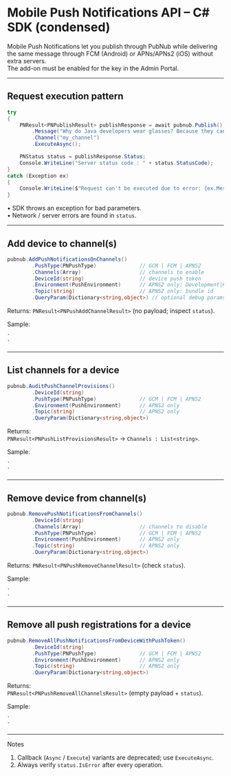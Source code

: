 # Mobile Push Notifications API – C# SDK (condensed)

Mobile Push Notifications let you publish through PubNub while delivering the same message through FCM (Android) or APNs/APNs2 (iOS) without extra servers.  
The add-on must be enabled for the key in the Admin Portal.

---

## Request execution pattern

```csharp
try
{
    PNResult<PNPublishResult> publishResponse = await pubnub.Publish()
        .Message("Why do Java developers wear glasses? Because they can't C#.")
        .Channel("my_channel")
        .ExecuteAsync();

    PNStatus status = publishResponse.Status;
    Console.WriteLine("Server status code : " + status.StatusCode);
}
catch (Exception ex)
{
    Console.WriteLine($"Request can't be executed due to error: {ex.Message}");
}
```
• SDK throws an exception for bad parameters.  
• Network / server errors are found in `status`.

---

## Add device to channel(s)

```csharp
pubnub.AddPushNotificationsOnChannels()
        .PushType(PNPushType)              // GCM | FCM | APNS2
        .Channels(Array)                   // channels to enable
        .DeviceId(string)                  // device push token
        .Environment(PushEnvironment)      // APNS2 only: Development|Production
        .Topic(string)                     // APNS2 only: bundle id
        .QueryParam(Dictionary<string,object>) // optional debug params
```

Returns: `PNResult<PNPushAddChannelResult>` (no payload; inspect `status`).

Sample:

```
`  
`
```

---

## List channels for a device

```csharp
pubnub.AuditPushChannelProvisions()
        .DeviceId(string)
        .PushType(PNPushType)              // GCM | FCM | APNS2
        .Environment(PushEnvironment)      // APNS2 only
        .Topic(string)                     // APNS2 only
        .QueryParam(Dictionary<string,object>)
```

Returns:  
`PNResult<PNPushListProvisionsResult>` → `Channels : List<string>`.

Sample:

```
`  
`
```

---

## Remove device from channel(s)

```csharp
pubnub.RemovePushNotificationsFromChannels()
        .DeviceId(string)
        .Channels(Array)                   // channels to disable
        .PushType(PNPushType)              // GCM | FCM | APNS2
        .Environment(PushEnvironment)      // APNS2 only
        .Topic(string)                     // APNS2 only
        .QueryParam(Dictionary<string,object>)
```

Returns: `PNResult<PNPushRemoveChannelResult>` (check `status`).

Sample:

```
`  
`
```

---

## Remove all push registrations for a device

```csharp
pubnub.RemoveAllPushNotificationsFromDeviceWithPushToken()
        .DeviceId(string)
        .PushType(PNPushType)              // GCM | FCM | APNS2
        .Environment(PushEnvironment)      // APNS2 only
        .Topic(string)                     // APNS2 only
        .QueryParam(Dictionary<string,object>)
```

Returns:  
`PNResult<PNPushRemoveAllChannelsResult>` (empty payload + `status`).

Sample:

```
`  
`
```

---

Notes  
1. Callback (`Async` / `Execute`) variants are deprecated; use `ExecuteAsync`.  
2. Always verify `status.IsError` after every operation.